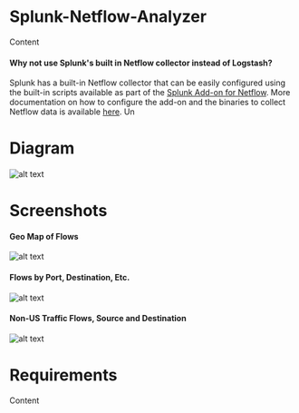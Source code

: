 # Splunk-Netflow-Analyzer
Content

#### Why not use Splunk's built in Netflow collector instead of Logstash?
Splunk has a built-in Netflow collector that can be easily configured using the built-in scripts available as part of the [Splunk Add-on for Netflow](https://splunkbase.splunk.com/app/1658/). More documentation on how to configure the add-on and the binaries to collect Netflow data is available [here](https://docs.splunk.com/Documentation/AddOns/released/NetFlow/Configureinputs).
Un

# Diagram

#### 

![alt text](https://raw.githubusercontent.com/danucalovj/Splunk-Netflow-Analyzer/master/Netflow-Diagram.png "Diagram")

# Screenshots

#### Geo Map of Flows

![alt text](https://raw.githubusercontent.com/danucalovj/Splunk-Netflow-Analyzer/master/Dashboard-Sample1.PNG "Dashboard Sample 1")

#### Flows by Port, Destination, Etc.

![alt text](https://raw.githubusercontent.com/danucalovj/Splunk-Netflow-Analyzer/master/Dashboard-Sample2.PNG "Dashboard Sample 2")

#### Non-US Traffic Flows, Source and Destination

![alt text](https://raw.githubusercontent.com/danucalovj/Splunk-Netflow-Analyzer/master/Dashboard-Sample3.PNG "Dashboard Sample 3")

# Requirements
Content

